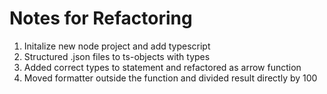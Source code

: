 # Notes for Refactoring

1. Initalize new node project and add typescript
2. Structured .json files to ts-objects with types
3. Added correct types to statement and refactored as arrow function
4. Moved formatter outside the function and divided result directly by 100

